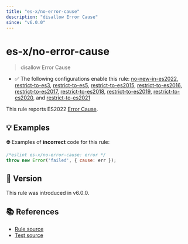 ```yaml
---
title: "es-x/no-error-cause"
description: "disallow Error Cause"
since: "v6.0.0"
---
```


# es-x/no-error-cause
> disallow Error Cause

- ✅ The following configurations enable this rule: [no-new-in-es2022], [restrict-to-es3], [restrict-to-es5], [restrict-to-es2015], [restrict-to-es2016], [restrict-to-es2017], [restrict-to-es2018], [restrict-to-es2019], [restrict-to-es2020], and [restrict-to-es2021]

This rule reports ES2022 [Error Cause](https://github.com/tc39/proposal-error-cause).

## 💡 Examples

⛔ Examples of **incorrect** code for this rule:

<eslint-playground type="bad">

```js
/*eslint es-x/no-error-cause: error */
throw new Error('failed', { cause: err });
```

</eslint-playground>

## 🚀 Version

This rule was introduced in v6.0.0.

## 📚 References

- [Rule source](https://github.com/eslint-community/eslint-plugin-es-x/blob/master/lib/rules/no-error-cause.js)
- [Test source](https://github.com/eslint-community/eslint-plugin-es-x/blob/master/tests/lib/rules/no-error-cause.js)

[no-new-in-es2022]: ../configs/index.md#no-new-in-es2022
[restrict-to-es3]: ../configs/index.md#restrict-to-es3
[restrict-to-es5]: ../configs/index.md#restrict-to-es5
[restrict-to-es2015]: ../configs/index.md#restrict-to-es2015
[restrict-to-es2016]: ../configs/index.md#restrict-to-es2016
[restrict-to-es2017]: ../configs/index.md#restrict-to-es2017
[restrict-to-es2018]: ../configs/index.md#restrict-to-es2018
[restrict-to-es2019]: ../configs/index.md#restrict-to-es2019
[restrict-to-es2020]: ../configs/index.md#restrict-to-es2020
[restrict-to-es2021]: ../configs/index.md#restrict-to-es2021
